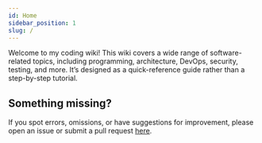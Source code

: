 ```yaml
---
id: Home
sidebar_position: 1
slug: /
---
```


Welcome to my coding wiki! This wiki covers a wide range of software-related
topics, including programming, architecture, DevOps, security, testing, and
more. It’s designed as a quick-reference guide rather than a step-by-step
tutorial.

## Something missing?

If you spot errors, omissions, or have suggestions for improvement, please open
an issue or submit a pull request [here](https://github.com/johanbook/docs).
